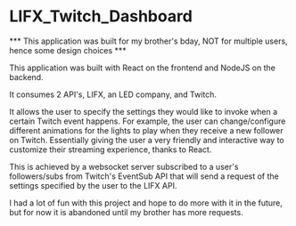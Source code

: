 # LIFX_Twitch_Dashboard

*** This application was built for my brother's bday, NOT for multiple users, hence some design choices ***

This application was built with React on the frontend and NodeJS on the backend. 

It consumes 2 API's, LIFX, an LED company, and Twitch.

It allows the user to specify the settings they would like to invoke when a certain Twitch event happens. For example, the user can change/configure different animations for the lights to play when they receive a new follower on Twitch. Essentially giving the user a very friendly and interactive way to customize their streaming experience, thanks to React. 

This is achieved by a websocket server subscribed to a user's followers/subs from Twitch's EventSub API that will send a request of the settings specified by the user to the LIFX API.

I had a lot of fun with this project and hope to do more with it in the future, but for now it is abandoned until my brother has more requests. 
